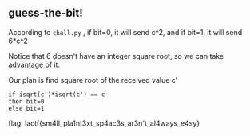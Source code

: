 ## guess-the-bit!

According to `chall.py` , if bit=0, it will send c^2, and if bit=1, it will send 6*c^2

Notice that 6 doesn't have an integer square root, so we can take advantage of it.

Our plan is find square root of the received value c'
```
if isqrt(c')*isqrt(c') == c
then bit=0
else bit=1
```

flag: lactf{sm4ll_pla1nt3xt_sp4ac3s_ar3n't_al4ways_e4sy}
